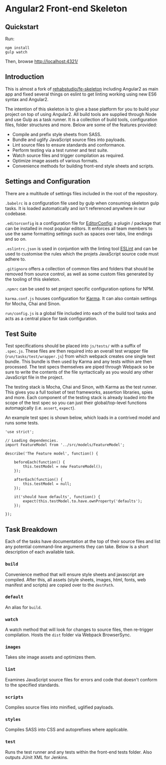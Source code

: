 # Angular2 Front-end Skeleton

## Quickstart

Run:

    npm install
    gulp watch

Then, browse [http://localhost:4321/](http://localhost:4321/)


## Introduction

This is almost a fork of [rehabstudio/fe-skeleton](https://github.com/rehabstudio/fe-skeleton) including Angular2 as main app and fixed several things on eslint to get linting working using new ES6 syntax and Angular2.

The intention of this skeleton is to give a base platform for you to build your project on top of using Angular2. All build tools are supplied through Node and use Gulp as a task runner. It is a collection of build tools, configuration files, folder structures and more. Below are some of the features provided:

- Compile and prefix style sheets from SASS.
- Bundle and uglify JavaScript source files into payloads.
- Lint source files to ensure standards and conformance.
- Perform testing via a test runner and test suite.
- Watch source files and trigger compilation as required.
- Optimize image assets of various formats.
- Convenience methods for building front-end style sheets and scripts.

## Settings and Configuration
There are a multitude of settings files included in the root of the repository.

`.babelrc` is a configuration file used by gulp when consuming skeleton gulp tasks. It is loaded automatically and isn't referenced anywhere in our codebase.

`.editorconfig` is a configuration file for
[EditorConfig](http://editorconfig.org/); a plugin / package that can be installed in most popular editors. It enforces all team members to use the same formatting settings such as spaces over tabs, line endings and so on.

`.eslintrc.json` is used in conjuntion with the linting tool
[ESLint](http://eslint.org/) and can be used to customise the rules which the
projets JavaScript source code must adhere to.

`.gitignore` offers a collection of common files and folders that should be
removed from source control, as well as some custom files generated by the
tooling of this skeleton.

`.npmrc` can be used to set project specific configuration options for NPM.

`karma.conf.js` houses configuration for
[Karma](http://karma-runner.github.io/). It can also contain settings for Mocha, Chai and Sinon.

`run/config.js` is a global file included into each of the build tool tasks and
acts as a central place for task configuration.

## Test Suite
Test specifications should be placed into `js/tests/` with a suffix of
`.spec.js`. These files are then required into an overall test wrapper file
(`run/tasks/test/wrapper.js`) from which webpack creates one single test bundle.
This bundle is then used by Karma and any tests within are then processed. The
test specs themselves are piped through Webpack so be sure to write the contents of the file syntactically as you would any other JavaScript file in the project.

The testing stack is Mocha, Chai and Sinon, with Karma as the test runner. This
gives you a full toolset of test frameworks, assertion libraries, spies and
more. Each component of the testing stack is already loaded into the scope of
the test spec so you can just their global/top-level functions automagically
(i.e. `assert`, `expect`).

An example test spec is shown below, which loads in a contrived model and runs
some tests.
```
'use strict';

// Loading dependencies.
import FeatureModel from '../src/models/FeatureModel';

describe('The Feature model', function() {

    beforeEach(function() {
        this.testModel = new FeatureModel();
    });

    afterEach(function() {
        this.testModel = null;
    });

    it('should have defaults', function() {
        expect(this.testModel.to.have.ownProperty('defaults');
    });

});
```

## Task Breakdown
Each of the tasks have documentation at the top of their source files and list
any potential command-line arguments they can take. Below is a short description
of each available task.

### `build`
Convenience method that will ensure style sheets and javascript are compiled.
After this, all assets (style sheets, images, html, fonts, web manifest and
scripts) are copied over to the `destPath`.

### `default`
An alias for `build`.

### `watch`
A watch method that will look for changes to source files, then re-trigger
compilation. Hosts the `dist` folder via Webpack BrowserSync.

### `images`
Takes site image assets and optimizes them.

### `lint`
Examines JavaScript source files for errors and code that doesn't conform to the
specified standards.

### `scripts`
Compiles source files into minified, uglified payloads.

### `styles`
Compiles SASS into CSS and autoprefixes where applicable.

### `test`
Runs the test runner and any tests within the front-end tests folder. Also
outputs JUnit XML for Jenkins.
